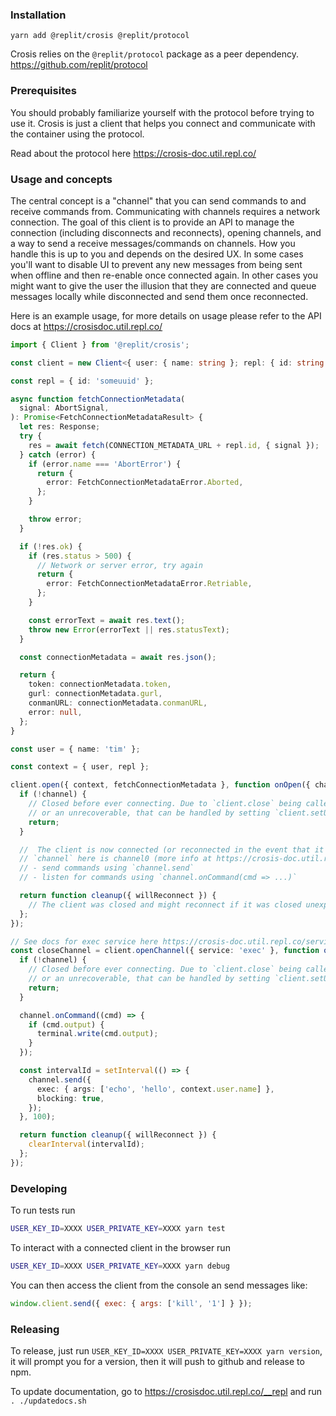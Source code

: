 ### Installation

`yarn add @replit/crosis @replit/protocol`

Crosis relies on the `@replit/protocol` package as a peer dependency. https://github.com/replit/protocol

### Prerequisites

You should probably familiarize yourself with the protocol before trying to use it. Crosis is just a client that helps you connect and communicate with the container using the protocol.

Read about the protocol here https://crosis-doc.util.repl.co/

### Usage and concepts

The central concept is a "channel" that you can send commands to and receive commands from. Communicating with channels requires a network connection. The goal of this client is to provide an API to manage the connection (including disconnects and reconnects), opening channels, and a way to send a receive messages/commands on channels. How you handle this is up to you and depends on the desired UX. In some cases you'll want to disable UI to prevent any new messages from being sent when offline and then re-enable once connected again. In other cases you might want to give the user the illusion that they are connected and queue messages locally while disconnected and send them once reconnected.

Here is an example usage, for more details on usage please refer to the API docs at https://crosisdoc.util.repl.co/

```typescript
import { Client } from '@replit/crosis';

const client = new Client<{ user: { name: string }; repl: { id: string } }>();

const repl = { id: 'someuuid' };

async function fetchConnectionMetadata(
  signal: AbortSignal,
): Promise<FetchConnectionMetadataResult> {
  let res: Response;
  try {
    res = await fetch(CONNECTION_METADATA_URL + repl.id, { signal });
  } catch (error) {
    if (error.name === 'AbortError') {
      return {
        error: FetchConnectionMetadataError.Aborted,
      };
    }

    throw error;
  }

  if (!res.ok) {
    if (res.status > 500) {
      // Network or server error, try again
      return {
        error: FetchConnectionMetadataError.Retriable,
      };
    }

    const errorText = await res.text();
    throw new Error(errorText || res.statusText);
  }

  const connectionMetadata = await res.json();

  return {
    token: connectionMetadata.token,
    gurl: connectionMetadata.gurl,
    conmanURL: connectionMetadata.conmanURL,
    error: null,
  };
}

const user = { name: 'tim' };

const context = { user, repl };

client.open({ context, fetchConnectionMetadata }, function onOpen({ channel, context }) {
  if (!channel) {
    // Closed before ever connecting. Due to `client.close` being called
    // or an unrecoverable, that can be handled by setting `client.setUnrecoverableError`
    return;
  }

  //  The client is now connected (or reconnected in the event that it encountered an unexpected disconnect)
  // `channel` here is channel0 (more info at https://crosis-doc.util.repl.co/protov2)
  // - send commands using `channel.send`
  // - listen for commands using `channel.onCommand(cmd => ...)`

  return function cleanup({ willReconnect }) {
    // The client was closed and might reconnect if it was closed unexpectedly
  };
});

// See docs for exec service here https://crosis-doc.util.repl.co/services#exec
const closeChannel = client.openChannel({ service: 'exec' }, function open({ channel, context }) {
  if (!channel) {
    // Closed before ever connecting. Due to `client.close` being called, `closeChannel` being called
    // or an unrecoverable, that can be handled by setting `client.setUnrecoverableErr
    return;
  }

  channel.onCommand((cmd) => {
    if (cmd.output) {
      terminal.write(cmd.output);
    }
  });

  const intervalId = setInterval(() => {
    channel.send({
      exec: { args: ['echo', 'hello', context.user.name] },
      blocking: true,
    });
  }, 100);

  return function cleanup({ willReconnect }) {
    clearInterval(intervalId);
  };
});
```

### Developing

To run tests run

```bash
USER_KEY_ID=XXXX USER_PRIVATE_KEY=XXXX yarn test
```

To interact with a connected client in the browser run

```bash
USER_KEY_ID=XXXX USER_PRIVATE_KEY=XXXX yarn debug
```

You can then access the client from the console an send messages like:

```javascript
window.client.send({ exec: { args: ['kill', '1'] } });
```

### Releasing

To release, just run `USER_KEY_ID=XXXX USER_PRIVATE_KEY=XXXX yarn version`, it will prompt you for a version, then it will push to github and release to npm.

To update documentation, go to https://crosisdoc.util.repl.co/__repl and run `. ./updatedocs.sh`
